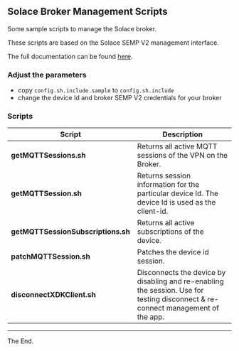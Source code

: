 ## Solace Broker Management Scripts

Some sample scripts to manage the Solace broker.

These scripts are based on the Solace SEMP V2 management interface.

The full documentation can be found [here][semp-v2].

### Adjust the parameters

- copy ``config.sh.include.sample`` to ``config.sh.include``
- change the device Id and broker SEMP V2 credentials for your broker

### Scripts

|Script| Description |
|-|-|
|**getMQTTSessions.sh**|Returns all active MQTT sessions of the VPN on the Broker.   |
|**getMQTTSession.sh**   |Returns session information for the particular device Id. The device Id is used as the client-id.   |
|**getMQTTSessionSubscriptions.sh**   |Returns all active subscriptions of the device.   |
|**patchMQTTSession.sh**   |Patches the device id session.   |
|**disconnectXDKClient.sh** | Disconnects the device by disabling and re-enabling the session. Use for testing disconnect & re-connect management of the app.   |




------------------------------------------------------------------------------
The End.

[semp-v2]: https://docs.solace.com/API-Developer-Online-Ref-Documentation/swagger-ui/config/index.html#/
